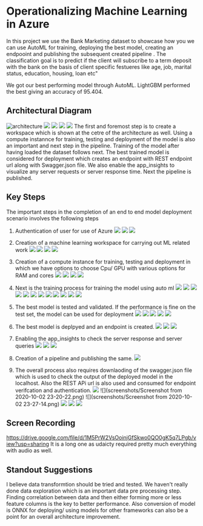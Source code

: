 
# Operationalizing Machine Learning in Azure

In this project we use the Bank Marketing dataset to showcase how you we can use AutoML for training, deploying the best model, creating an endpooint and publishing the subsequent created pipeline . The classification goal is to predict if the client will subscribe to a term deposit with the bank on the basis of client specific festueres like age, job, marital status, education, housing, loan etc"

We got our best performing model through AutoML. LightGBM performed the best giving an accuracy of 95.404. 

## Architectural Diagram
![architecture](screenshots/architecture.png)
![](screenshots/122.png)
![](screenshots/124.png)
![](screenshots/125.png)
![](screenshots/126.png)
The first and foremost step is to create a workspace which is shown at the cetre of the architecture as well. Using a compute instannce for training, testing and deployment of the model is also an important and next step in the pipeline. Training of the model after having loaded the dataset follows next. The best trained model is considered for deployment which creates an endpoint with REST endpoint url along with Swagger.json file. We also enable the app_insights to visualize any server requests or server response time. Next the pipeline is published. 

## Key Steps
The important steps in the completion of an end to end model deployment scenario involves the following steps

1) Authentication of user for use of Azure
 ![](screenshots/1.png)
 ![](screenshots/2.png)
  ![](screenshots/3.png)
2) Creation of a machine learning workspace for carrying out ML related work
![](screenshots/6.png)
![](screenshots/7.png)
![](screenshots/8.png)
![](screenshots/9.png)

3) Creation of a compute instance for training, testing and deployment in which we have options to choose Cpu/ GPU with various options for RAM and cores 
![](screenshots/9.png)
![](screenshots/10.png)
![](screenshots/11.png)
![](screenshots/12.png)
4) Next is the training process for training the model using auto ml
![](screenshots/13.png)
![](screenshots/14.png)
![](screenshots/20.png)
![](screenshots/21.png)
![](screenshots/23.png)
![](screenshots/24.png)
![](screenshots/25.png)
![](screenshots/26.png)
![](screenshots/27.png)
![](screenshots/29.png)
![](screenshots/30.png)
![](screenshots/31.png)
5) The best model is tested and validated. If the performance is fine on the test set, the model can be used for deployment
![](screenshots/41.png)
![](screenshots/35.png)
![](screenshots/36.png)
![](screenshots/37.png)
![](screenshots/39.png)

6) The best model is deplpyed and an endpoint is created.
![](screenshots/38.png)
![](screenshots/32.png)
![](screenshots/33.png)
7) Enabling the app_insights to check the server response and server queries 
![](screenshots/45.png)
![](screenshots/46.png)
![](screenshots/46.png)
8) Creation of a pipeline and publishing the same.
![](screenshots/57.png)
9) The overall process also requires downlaoding of the swagger.json file which is used to check the output of the deployed model in the localhost. Also the REST APi url is also used and consumed for endpoint verifcation and authentication.
![](screenshots/40.png)
![](screenshots/Screenshot from 2020-10-02 23-20-22.png)
![](screenshots/Screenshot from 2020-10-02 23-27-14.png)
![](screenshots/40.png)
![](screenshots/62.png)
![](screenshots/63.png)

## Screen Recording
https://drive.google.com/file/d/1M5PrW2VsOoinjGfSkwo0QO0gK5q7LPgb/view?usp=sharing
It is a long one as udaicty required pretty much everything with audio as well.

## Standout Suggestions
I believe data transformtion should be tried and tested. We haven't really done data exploration which is an important data pre processing step. Finding correlation between data and then either forming more or less feature columns is the key to better performance. 
Also conversion of model is ONNX for deploying/ using models for other frameworks can also be a point for an overall architecture improvement.
